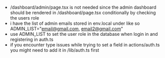 - /dashboard/admin/page.tsx is not needed since the admin dashboard should be rendered in /dashboard/page.tsx conditionally by checking the users role
- i have the list of admin emails stored in env.local under like so ADMIN_LIST="email@gmail.com, email2@gmail.com"
- use ADMIN_LIST to set the user role in the database when login in and registering in auth.ts
- if you encounter type issues while trying to set a field in actions/auth.ts you might need to add it in /lib/auth.ts first
